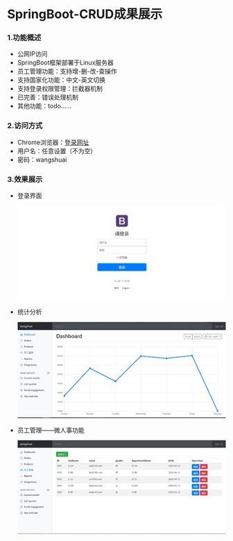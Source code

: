 # SpringBoot-CRUD成果展示

### 1.功能概述

- 公网IP访问
- SpringBoot框架部署于Linux服务器
- 员工管理功能：支持增-删-改-查操作
- 支持国家化功能：中文-英文切换
- 支持登录权限管理：拦截器机制
- 已完善：错误处理机制
- 其他功能：todo……

### 2.访问方式

- Chrome浏览器：[登录网址](http://106.13.207.208:8081/crud/)
- 用户名：任意设置（不为空）
- 密码：wangshuai

### 3.效果展示

- 登录界面

  ![1586784836704](../images/1586784836704.png)

- 统计分析

  ![1586784898753](../images/1586784898753.png)

- 员工管理——微人事功能

  ![1586785000059](../images/1586785000059.png)